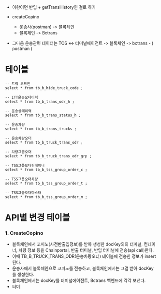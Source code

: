 - 이왕이면 반입 + getTransHistory인 걸로 하기

- createCopino
	- 운송사(postman) -> 블록체인 
	- 블록체인 -> Bctrans
- 그다음 운송관련 데이터는 TOS <-> 터미널에이전트 -> 블록체인 -> bctrans
					- (          postman           )
# 테이블

```
-- 트럭 코드인
select * from tb_b_hide_truck_code ;

-- ITT운송오더이력
select * from tb_b_trans_odr_h ;

-- 운송상태이력
select * from tb_b_trans_status_h ;

-- 운송차량
select * from tb_b_trans_trucks ;

-- 운송차량오더
select * from tb_b_truck_trans_odr ;

-- 차량그룹오더
select * from tb_b_truck_trans_odr_grp ;

-- TSS그룹오더컨테이너
select * from tb_b_tss_group_order_c ;

-- TSS그룹오더차량
select * from tb_b_tss_group_order_t ;

-- TSS그룹오더마스터
select * from tb_b_tss_group_order_m ;
```

# API별 변경 테이블
### 1. CreateCopino
- 블록체인에서 코피노(사전반출입정보)를 받아 생성한 docKey외의 터미널, 컨테이너, 차량 정보 등을 Chainportal, 반출 터미널, 반입 터미널에 전송(api call)한다.
- 이때 TB_B_TRUCK_TRANS_ODR(운송차량오더) 테이블에 전송한 정보가 insert된다.
- 운송사에서 블록체인으로 코피노를 전송하고, 블록체인에서는 그걸 받아 docKey를 생성한다. 
- 블록체인에서는 docKey를 터미널에이전트, Bctrans 백엔드에 각각 보낸다.
- 터미
